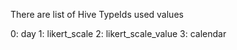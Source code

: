 There are list of Hive TypeIds used values

0: day
1: likert_scale
2: likert_scale_value
3: calendar
